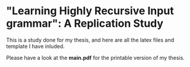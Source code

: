 # "Learning Highly Recursive Input grammar": A Replication Study
This is a study done for my thesis, and here are all the latex files and template I have inluded.

Please have a look at the **main.pdf** for the printable version of my thesis.
